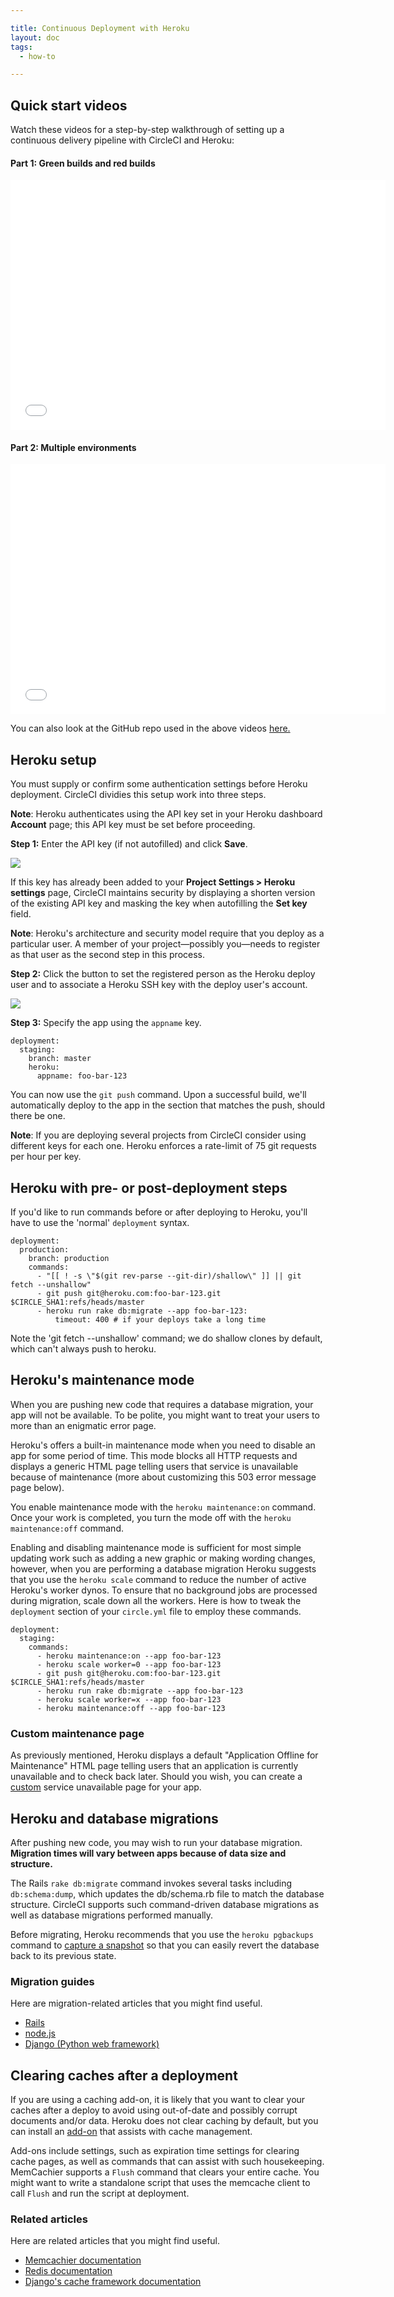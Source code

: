 ```yaml
---

title: Continuous Deployment with Heroku
layout: doc
tags:
  - how-to

---
```


## Quick start videos

Watch these videos for a step-by-step walkthrough of setting up a continuous delivery
pipeline with CircleCI and Heroku:

#### Part 1: Green builds and red builds

<div class="embed-responsive embed-responsive-16by9">
  <iframe class="embed-responsive-item" src='//www.youtube.com/embed/Hfs_1yuWDf4?rel=0' width='600' height='400' frameborder='0' allowfullscreen></iframe>
</div>

#### Part 2: Multiple environments

<div class="embed-responsive embed-responsive-16by9">
  <iframe class="embed-responsive-item" src='//www.youtube.com/embed/YtvKVfjKGWw?rel=0' width='600' height='400' frameborder='0' allowfullscreen></iframe>
</div>

You can also look at the GitHub repo used in the above videos
[here.](https://github.com/circleci/heroku-cd)

## Heroku setup

You must supply or confirm some authentication settings before Heroku deployment.
CircleCI dividies this setup work into three steps.

**Note**: Heroku authenticates using the API key set in your Heroku dashboard **Account** page;
this API key must be set before proceeding.

**Step 1:**
Enter the API key (if not autofilled) and click **Save**.

![](asset://img/docs/heroku-step1.png)

If this key has already been added to your **Project Settings > Heroku settings** page,
CircleCI maintains security by displaying a shorten version of the existing API key
and masking the key when autofilling the **Set key** field.

**Note**: Heroku's architecture and security model require that you deploy as a particular user.
A member of your project&mdash;possibly you&mdash;needs to register as that user as the second step in this process.

**Step 2:**
Click the button to set the registered person as the Heroku deploy user
and to associate a Heroku SSH key with the deploy user's account.

![](asset://img/docs/heroku-step2.png)

**Step 3:**
Specify the app using the
`appname`
key.

```
deployment:
  staging:
    branch: master
    heroku:
      appname: foo-bar-123
```

You can now use the `git push` command.
Upon a successful build, we'll automatically deploy to the app in the section that matches the push, should there be one.

**Note**: If you are deploying several projects from CircleCI consider
using different keys for each one. Heroku enforces a rate-limit of 75 git
requests per hour per key.

<h2 id="pre-or-post">Heroku with pre- or post-deployment steps</h2>

If you'd like to run commands before or after deploying to Heroku, you'll have to use the 'normal' `deployment` syntax.

```
deployment:
  production:
    branch: production
    commands:
      - "[[ ! -s \"$(git rev-parse --git-dir)/shallow\" ]] || git fetch --unshallow"
      - git push git@heroku.com:foo-bar-123.git $CIRCLE_SHA1:refs/heads/master
      - heroku run rake db:migrate --app foo-bar-123:
          timeout: 400 # if your deploys take a long time
```

Note the 'git fetch --unshallow' command; we do shallow clones by default, which can't always push to heroku.

<h2 id="maintenance-mode">Heroku's maintenance mode</h2>

When you are pushing new code that requires a database migration, your app will not be available.
To be  polite, you might want to treat your users to more than an enigmatic error page.

Heroku's offers a built-in maintenance mode when you need to disable an app for some period of time.
This mode blocks all HTTP requests and displays a generic HTML page telling users that service is unavailable because of maintenance (more about customizing this 503 error message page below).

You enable maintenance mode with the `heroku maintenance:on` command.
Once your work is completed, you turn the mode off with the `heroku maintenance:off`
command.

Enabling and disabling maintenance mode is sufficient for most simple updating work such as adding a new graphic or making wording changes,
however, when you are performing a database migration Heroku suggests that you use the
`heroku scale` command to reduce the number of active Heroku's worker dynos.
To ensure that no background jobs are processed during migration, scale down all the workers.
Here is how to tweak the `deployment`
section of your `circle.yml` file to employ these commands.

```
deployment:
  staging:
    commands:
      - heroku maintenance:on --app foo-bar-123
      - heroku scale worker=0 --app foo-bar-123
      - git push git@heroku.com:foo-bar-123.git $CIRCLE_SHA1:refs/heads/master
      - heroku run rake db:migrate --app foo-bar-123
      - heroku scale worker=x --app foo-bar-123
      - heroku maintenance:off --app foo-bar-123
```

### Custom maintenance page

As previously mentioned, Heroku displays a default "Application Offline for Maintenance" HTML page telling users that an application is currently unavailable and to check back later.
Should you wish, you can create a
[custom](http://devcenter.heroku.com/articles/error-pages#customize-pages)
service unavailable page for your app.

<h2 id="migrations">Heroku and database migrations</h2>

After pushing new code, you may wish to run your database migration.
**Migration times will vary between apps because of data size and structure.**

The Rails `rake db:migrate` command invokes several tasks including
` db:schema:dump`, which updates the db/schema.rb file to match the database structure.
CircleCI supports such command-driven database migrations as well as database migrations performed manually.

Before migrating, Heroku recommends that you use the `heroku pgbackups`
command to
[capture a snapshot](http://devcenter.heroku.com/articles/migrate-heroku-postgres-with-pgbackups#capture-source-snapshot)
so that you can easily revert the database back to its previous state.

### Migration guides

Here are migration-related articles that you might find useful.

*   [Rails](http://guides.rubyonrails.org/migrations.html)
*   [node.js](http://github.com/nearinfinity/node-db-migrate#readme)
*   [Django (Python web framework)](http://djangopro.com/2011/01/django-database-migration-tool-south-explained)

<h2 id="caches">Clearing caches after a deployment</h2>

If you are using a caching add-on,
it is likely that you want to clear your caches after a deploy to avoid using out-of-date and possibly corrupt documents and/or data.
Heroku does not clear caching by default, but you can install an
[add-on](http://addons.heroku.com/#caching) that assists with cache management.

Add-ons include settings, such as expiration time settings for clearing cache pages,
as well as commands that can assist with such housekeeping.
MemCachier supports a `Flush` command that clears your entire cache.
You might want to write a standalone script that uses the memcache client to call
`Flush` and run the script at deployment.

### Related articles

Here are related articles that you might find useful.

*   [Memcachier documentation](http://devcenter.heroku.com/articles/memcachier#getting-started)
*   [Redis documentation](http://redis.io/documentation)
*   [Django's cache framework documentation](http://docs.djangoproject.com/en/1.5/topics/cache)
